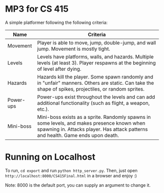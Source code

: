 # MP3 for CS 415

A simple platformer following the following criteria:

| Name | Criteria |
|------|----------|
| Movement | Player is able to move, jump, double-jump, and wall jump. Movement is mostly tight. |
| Levels | Levels have platforms, walls, and hazards. Multiple levels (at least 3). Player respawns at the beginning of level after dying. |
| Hazards | Hazards kill the player. Some spawn randomly and in "unfair" manners. Others are static. Can take the shape of spikes, projectiles, or random sprites. |
| Power-ups | Power-ups exist throughout the levels and can add additional functionality (such as flight, a weapon, etc.). |
| Mini-boss | Mini-boss exists as a sprite. Randomly spawns in some levels, and makes presence known when spawning in. Attacks player. Has attack patterns and health. Game ends upon death. |

# Running on Localhost

To run, `cd export` and run `python http_server.py`. Then, just open `http://localhost:8000/CS415Final.html` in a browser and enjoy :)

Note: 8000 is the default port, you can supply an argument to change it.
